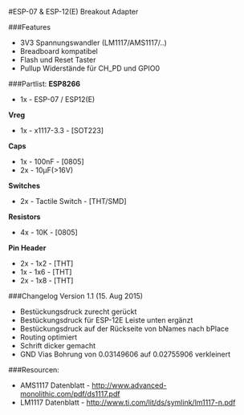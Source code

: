#ESP-07 &amp; ESP-12(E) Breakout Adapter

###Features
* 3V3 Spannungswandler (LM1117/AMS1117/..)
* Breadboard kompatibel
* Flash und Reset Taster
* Pullup Widerstände für CH_PD und GPIO0

###Partlist:
**ESP8266**
* 1x - ESP-07 / ESP12(E)

**Vreg**
* 1x - x1117-3.3 - [SOT223]

**Caps**
* 1x - 100nF - [0805]
* 2x - 10µF(>16V)

**Switches**
* 2x - Tactile Switch - [THT/SMD]

**Resistors**
* 4x - 10K - [0805]

**Pin Header**
* 2x - 1x2 - [THT]
* 1x - 1x6 - [THT]
* 2x - 1x8 - [THT]


###Changelog
Version 1.1 (15. Aug 2015)
* Bestückungsdruck zurecht gerückt
* Bestückungsdruck für ESP-12E Leiste unten ergänzt
* Bestückungsdruck auf der Rückseite von bNames nach bPlace
* Routing optimiert
* Schrift dicker gemacht
* GND Vias Bohrung von 0.03149606 auf 0.02755906 verkleinert


###Resourcen:
* AMS1117 Datenblatt - http://www.advanced-monolithic.com/pdf/ds1117.pdf
* LM1117 Datenblatt - http://www.ti.com/lit/ds/symlink/lm1117-n.pdf